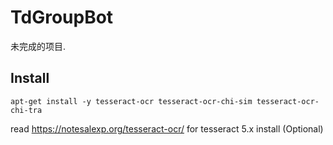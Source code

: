 # TdGroupBot

未完成的项目.

## Install

`apt-get install -y tesseract-ocr tesseract-ocr-chi-sim tesseract-ocr-chi-tra`

read https://notesalexp.org/tesseract-ocr/ for tesseract 5.x install (Optional)